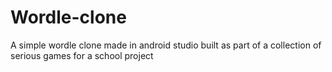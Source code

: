 # Wordle-clone
A simple wordle clone made in android studio built as part of a collection of serious games for a school project
